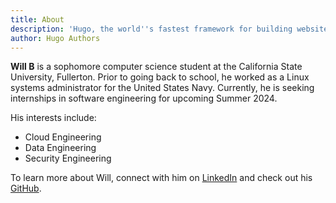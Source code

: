 ```yaml
---
title: About
description: 'Hugo, the world''s fastest framework for building websites'
author: Hugo Authors
---
```


**Will B** is a sophomore computer science student at the California State University, Fullerton. Prior to going back to school, he worked as a Linux systems administrator for the United States Navy. Currently, he is seeking internships in software engineering for upcoming Summer 2024.

His interests include:
* Cloud Engineering
* Data Engineering
* Security Engineering

To learn more about Will, connect with him on [LinkedIn](https://www.linkedin.com/in/wnbui/) and check out his [GitHub](https://github.com/gohugoio).
